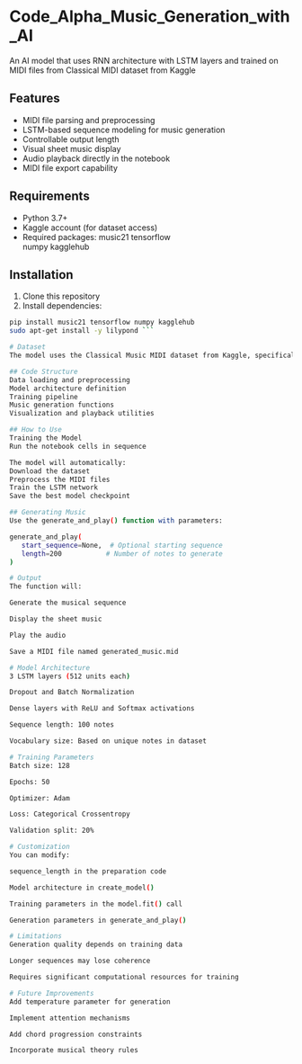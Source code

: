 # Code_Alpha_Music_Generation_with_AI
An AI model that uses RNN architecture with LSTM layers and trained on MIDI files from Classical MIDI dataset from Kaggle


## Features

- MIDI file parsing and preprocessing
- LSTM-based sequence modeling for music generation
- Controllable output length
- Visual sheet music display
- Audio playback directly in the notebook
- MIDI file export capability

## Requirements

- Python 3.7+
- Kaggle account (for dataset access)
- Required packages:
    music21
    tensorflow  
    numpy
    kagglehub
## Installation

1. Clone this repository
2. Install dependencies:
 ```bash
 pip install music21 tensorflow numpy kagglehub
 sudo apt-get install -y lilypond ```
 
# Dataset
The model uses the Classical Music MIDI dataset from Kaggle, specifically the Mozart subdirectory.

## Code Structure
Data loading and preprocessing
Model architecture definition
Training pipeline
Music generation functions
Visualization and playback utilities

## How to Use
Training the Model
Run the notebook cells in sequence

The model will automatically:
Download the dataset
Preprocess the MIDI files
Train the LSTM network
Save the best model checkpoint

## Generating Music
Use the generate_and_play() function with parameters:

generate_and_play(
    start_sequence=None,  # Optional starting sequence
    length=200           # Number of notes to generate
)

# Output
The function will:

Generate the musical sequence

Display the sheet music

Play the audio

Save a MIDI file named generated_music.mid

# Model Architecture
3 LSTM layers (512 units each)

Dropout and Batch Normalization

Dense layers with ReLU and Softmax activations

Sequence length: 100 notes

Vocabulary size: Based on unique notes in dataset

# Training Parameters
Batch size: 128

Epochs: 50

Optimizer: Adam

Loss: Categorical Crossentropy

Validation split: 20%

# Customization
You can modify:

sequence_length in the preparation code

Model architecture in create_model()

Training parameters in the model.fit() call

Generation parameters in generate_and_play()

# Limitations
Generation quality depends on training data

Longer sequences may lose coherence

Requires significant computational resources for training

# Future Improvements
Add temperature parameter for generation

Implement attention mechanisms

Add chord progression constraints

Incorporate musical theory rules


